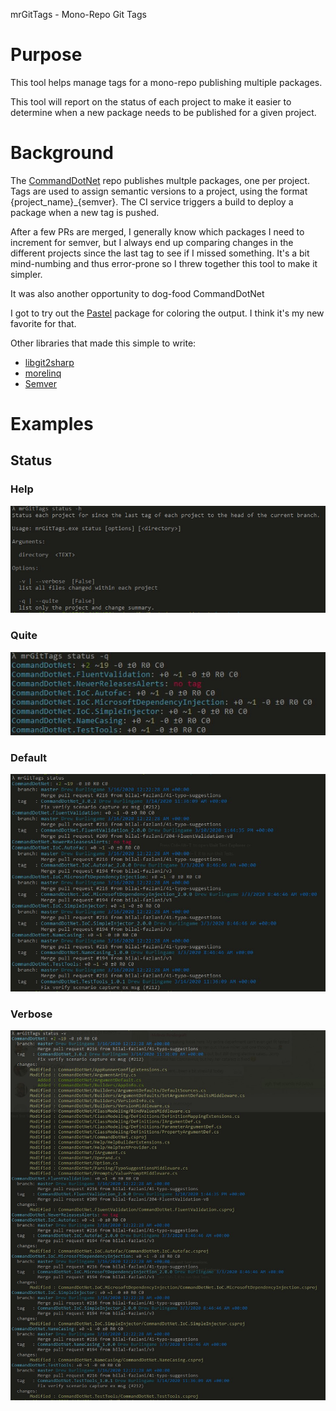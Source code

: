 mrGitTags - Mono-Repo Git Tags

# Purpose
This tool helps manage tags for a mono-repo publishing multiple packages.

This tool will report on the status of each project to make it easier to determine when a new package needs to be published for a given project.

# Background

The [CommandDotNet](https://github.com/bilal-fazlani/commanddotnet/) repo publishes multple packages, one per project. 
Tags are used to assign semantic versions to a project, using the format {project_name}_{semver}. 
The CI service triggers a build to deploy a package when a new tag is pushed.

After a few PRs are merged, I generally know which packages I need to increment for semver,
but I always end up comparing changes in the different projects since the last tag to see if I missed something.
It's a bit mind-numbing and thus error-prone so I threw together this tool to make it simpler.

It was also another opportunity to dog-food CommandDotNet

I got to try out the [Pastel](https://github.com/silkfire/Pastel) package for coloring the output. I think it's my new favorite for that.

Other libraries that made this simple to write:

* [libgit2sharp](https://github.com/libgit2/libgit2sharp)
* [morelinq](https://github.com/morelinq/MoreLINQ)
* [Semver](https://github.com/maxhauser/semver)



# Examples
## Status
### Help
![screenshot: status help](docs/imgs/screenshot-status-h.jpg)
### Quite
![screenshot: status quiet](docs/imgs/screenshot-status-q.jpg)
### Default
![screenshot: status](docs/imgs/screenshot-status.jpg)
### Verbose
![screenshot: status verbose](docs/imgs/screenshot-status-v.jpg)
